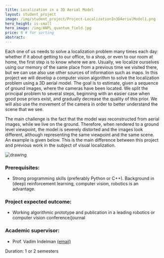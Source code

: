 ```yaml
---
title: Localization in a 3D Aerial Model
layout: student_project
image: /img/student_project/Project-LocalizationIn3DAerialModel1.png
hero_height: is-small
hero_image: /img/ANPL_quantum_field.jpg 
price: 6 # for sorting 
abstract: 
---
```


Each one of us needs to solve a localization problem many times each day: whether if it about
getting to our office, to a shop, or even to our room at home, the first step is to know where we
are. Usually, we localize ourselves using our memory of the same place from a previous time we
visited there, but we can use also use other sources of information such as maps.
In this project we will develop a computer vision algorithm to solve the localization problem
using a 3D aerial model. The goal is to estimate, given a sequence of ground images, where the
cameras have been located. We split the principal problem to several steps, beginning with an
easier case when good pose priors exist, and gradually decrease the quality of this prior. We
will also use the movement of the camera in order to better understand the scene that we see.

The main challenge is the fact that the model was reconstructed from aerial images, while we
live on the ground. Therefore, when rendered to a ground level viewpoint, the model is
severely distorted and the images look different, although representing the same viewpoint
and the same scene. An example is given below. This is the main difference between this
project and previous work in the subject of visual localization.

![drawing](/img/student_project/Project-LocalizationIn3DAerialModel2.png) 

### Prerequisites:
- Strong programming skills (preferably Python or C++). Background in (deep) reinforcement learning, computer vision, robotics is an advantage.

### Project expected outcome: 
- Working algorithmic prototype and publication in a leading robotics or computer vision conference/journal

### Academic supervisor:
- Prof. Vadim Indelman [(email)](mailto:vadim.indelman@technion.ac.il)

Duration: 1 or 2 semesters
